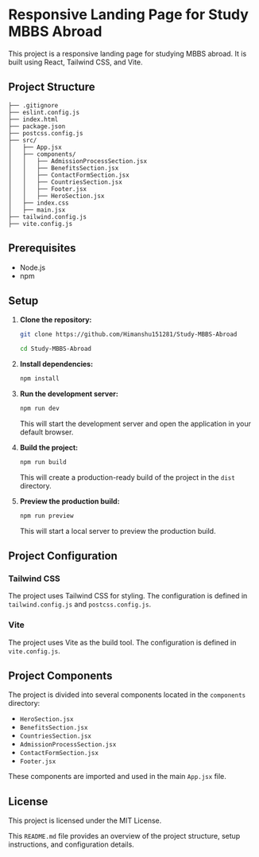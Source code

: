 # Responsive Landing Page for Study MBBS Abroad

This project is a responsive landing page for studying MBBS abroad. It is built using React, Tailwind CSS, and Vite.

## Project Structure

```
├── .gitignore
├── eslint.config.js
├── index.html
├── package.json
├── postcss.config.js
├── src/
│   ├── App.jsx
│   ├── components/
│   │   ├── AdmissionProcessSection.jsx
│   │   ├── BenefitsSection.jsx
│   │   ├── ContactFormSection.jsx
│   │   ├── CountriesSection.jsx
│   │   ├── Footer.jsx
│   │   ├── HeroSection.jsx
│   ├── index.css
│   ├── main.jsx
├── tailwind.config.js
├── vite.config.js
```

## Prerequisites

- Node.js
- npm

## Setup

1. **Clone the repository:**

     ```sh
     git clone https://github.com/Himanshu151281/Study-MBBS-Abroad

     cd Study-MBBS-Abroad
     ```

2. **Install dependencies:**

     ```sh
     npm install
     ```

3. **Run the development server:**

     ```sh
     npm run dev
     ```

     This will start the development server and open the application in your default browser.

4. **Build the project:**

     ```sh
     npm run build
     ```

     This will create a production-ready build of the project in the `dist` directory.

5. **Preview the production build:**

     ```sh
     npm run preview
     ```

     This will start a local server to preview the production build.

## Project Configuration

### Tailwind CSS

The project uses Tailwind CSS for styling. The configuration is defined in `tailwind.config.js` and `postcss.config.js`.

### Vite

The project uses Vite as the build tool. The configuration is defined in `vite.config.js`.

## Project Components

The project is divided into several components located in the `components` directory:

- `HeroSection.jsx`
- `BenefitsSection.jsx`
- `CountriesSection.jsx`
- `AdmissionProcessSection.jsx`
- `ContactFormSection.jsx`
- `Footer.jsx`

These components are imported and used in the main `App.jsx` file.

## License

This project is licensed under the MIT License.

This `README.md` file provides an overview of the project structure, setup instructions, and configuration details.
